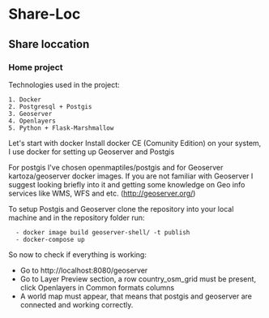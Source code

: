 # Share-Loc

## Share loccation

### Home project

Technologies used in the project:

```
1. Docker
2. Postgresql + Postgis
3. Geoserver
4. Openlayers
5. Python + Flask-Marshmallow
```

Let's start with docker
Install docker CE (Comunity Edition) on your system, I use docker for setting up Geoserver and Postgis

For postgis I've chosen openmaptiles/postgis and for Geoserver kartoza/geoserver docker images.
If you are not familiar with Geoserver I suggest looking briefly into it and getting some knowledge on Geo info services like WMS, WFS and etc. 
(http://geoserver.org/)

To setup Postgis and Geoserver clone the repository into your local machine and in the repository folder run:
```
  - docker image build geoserver-shell/ -t publish
  - docker-compose up 
```

So now to check if everything is working: 
* Go to http://localhost:8080/geoserver <br />
* Go to Layer Preview section, a row country_osm_grid must be present, click Openlayers in Common formats columns <br />
* A world map must appear, that means that postgis and geoserver are connected and working correctly. <br />
